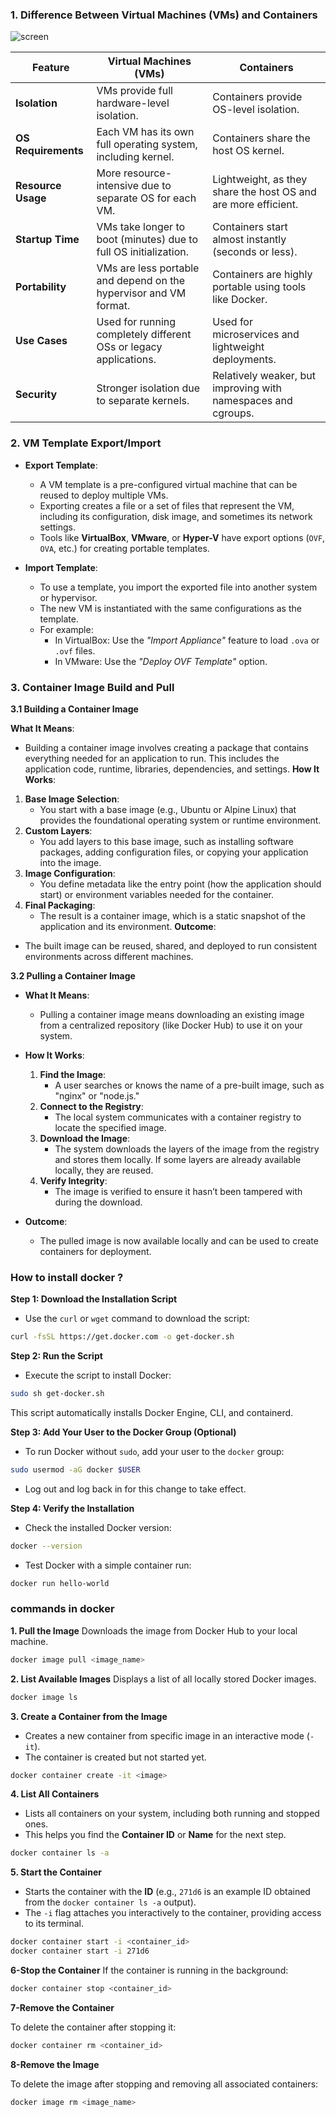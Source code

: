 

### 1. **Difference Between Virtual Machines (VMs) and Containers**
![screen](Docker/images/1.1.png)

| **Feature**         | **Virtual Machines (VMs)**                                        | **Containers**                                                 |
| ------------------- | ----------------------------------------------------------------- | -------------------------------------------------------------- |
| **Isolation**       | VMs provide full hardware-level isolation.                        | Containers provide OS-level isolation.                         |
| **OS Requirements** | Each VM has its own full operating system, including kernel.      | Containers share the host OS kernel.                           |
| **Resource Usage**  | More resource-intensive due to separate OS for each VM.           | Lightweight, as they share the host OS and are more efficient. |
| **Startup Time**    | VMs take longer to boot (minutes) due to full OS initialization.  | Containers start almost instantly (seconds or less).           |
| **Portability**     | VMs are less portable and depend on the hypervisor and VM format. | Containers are highly portable using tools like Docker.        |
| **Use Cases**       | Used for running completely different OSs or legacy applications. | Used for microservices and lightweight deployments.            |
| **Security**        | Stronger isolation due to separate kernels.                       | Relatively weaker, but improving with namespaces and cgroups.  |


### 2. **VM Template Export/Import**

- **Export Template**:
    
    - A VM template is a pre-configured virtual machine that can be reused to deploy multiple VMs.
    - Exporting creates a file or a set of files that represent the VM, including its configuration, disk image, and sometimes its network settings.
    - Tools like **VirtualBox**, **VMware**, or **Hyper-V** have export options (`OVF`, `OVA`, etc.) for creating portable templates.
- **Import Template**:
    
    - To use a template, you import the exported file into another system or hypervisor.
    - The new VM is instantiated with the same configurations as the template.
    - For example:
        - In VirtualBox: Use the _"Import Appliance"_ feature to load `.ova` or `.ovf` files.
        - In VMware: Use the _"Deploy OVF Template"_ option.


### **3. Container Image Build and Pull**

**3.1 Building a Container Image**

**What It Means**:

- Building a container image involves creating a package that contains everything needed for an application to run. This includes the application code, runtime, libraries, dependencies, and settings.
**How It Works**:

1. **Base Image Selection**:
    - You start with a base image (e.g., Ubuntu or Alpine Linux) that provides the foundational operating system or runtime environment.
2. **Custom Layers**:
    - You add layers to this base image, such as installing software packages, adding configuration files, or copying your application into the image.
3. **Image Configuration**:
    - You define metadata like the entry point (how the application should start) or environment variables needed for the container.
4. **Final Packaging**:
    - The result is a container image, which is a static snapshot of the application and its environment.
**Outcome**:

- The built image can be reused, shared, and deployed to run consistent environments across different machines.

**3.2 Pulling a Container Image**

- **What It Means**:
    
    - Pulling a container image means downloading an existing image from a centralized repository (like Docker Hub) to use it on your system.
- **How It Works**:
    
    1. **Find the Image**:
        - A user searches or knows the name of a pre-built image, such as "nginx" or "node.js."
    2. **Connect to the Registry**:
        - The local system communicates with a container registry to locate the specified image.
    3. **Download the Image**:
        - The system downloads the layers of the image from the registry and stores them locally. If some layers are already available locally, they are reused.
    4. **Verify Integrity**:
        - The image is verified to ensure it hasn’t been tampered with during the download.
- **Outcome**:
    
    - The pulled image is now available locally and can be used to create containers for deployment.




### How to install docker ?

**Step 1: Download the Installation Script**

- Use the `curl` or `wget` command to download the script:
```bash
curl -fsSL https://get.docker.com -o get-docker.sh
```
**Step 2: Run the Script**

- Execute the script to install Docker:
```bash
sudo sh get-docker.sh
```
This script automatically installs Docker Engine, CLI, and containerd.

**Step 3: Add Your User to the Docker Group (Optional)**

- To run Docker without `sudo`, add your user to the `docker` group:
```bash
sudo usermod -aG docker $USER
```
- Log out and log back in for this change to take effect.

**Step 4: Verify the Installation**

- Check the installed Docker version:
```bash
docker --version
```
- Test Docker with a simple container run:
```bash
docker run hello-world
```

### commands in docker
**1. Pull the Image**
Downloads the image from Docker Hub to your local machine.
```bash
docker image pull <image_name>
```
**2. List Available Images**
Displays a list of all locally stored Docker images.
```bash
docker image ls
```
**3. Create a Container from the Image**
- Creates a new container from specific image in an interactive mode (`-it`).
- The container is created but not started yet.
```bash
docker container create -it <image>
```
**4. List All Containers**
- Lists all containers on your system, including both running and stopped ones.
- This helps you find the **Container ID** or **Name** for the next step.
```bash
docker container ls -a
```
**5. Start the Container**
- Starts the container with the **ID** (e.g., `271d6` is an example ID obtained from the `docker container ls -a` output).
- The `-i` flag attaches you interactively to the container, providing access to its terminal.
```bash
docker container start -i <container_id>
docker container start -i 271d6
```

**6-Stop the Container**
If the container is running in the background:
```bash
docker container stop <container_id>
```
**7-Remove the Container**

To delete the container after stopping it:
```bash
docker container rm <container_id>
```

**8-Remove the Image**

To delete the image after stopping and removing all associated containers:
```bash
docker image rm <image_name>
```
